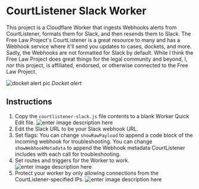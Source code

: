# CourtListener Slack Worker
This project is a Cloudflare Worker that ingests Webhooks alerts from CourtListener, formats them for Slack, and then resends them to Slack.
The Free Law Project's CourtListener is a great resource to many and has a Webhook service where it'll send you updates to cases, dockets, and more. Sadly, the Webhooks are not formatted for Slack by default. While I think the Free Law Project does great things for the legal community and beyond, I, nor this project, is affiliated, endorsed, or otherwise connected to the Free Law Project.

![docket alert pic](https://imagedelivery.net/_giFxkjSa0fKWn6HYiz9Ug/8dd0f66b-7d93-4a8a-54df-11ccf6f60400/public)
_Docket alert_

## Instructions
1. Copy the `courtlistener-slack.js` file contents to a blank Worker Quick Edit file.
![enter image description here](https://imagedelivery.net/_giFxkjSa0fKWn6HYiz9Ug/43278dc1-2f6c-48ce-2ac0-bf6a0dda7b00/public)
2. Edit the Slack URL to be your Slack webhook URL.
3. Set flags:
	You can change `showRawPayload` to append a code block of the incoming webhook for troubleshooting.
	You can change `showWebhookMetadata` to append the Webhook metadata CourtListener includes with each call for troubleshooting.
4. Set routes and triggers for the Worker to work.
![enter image description here](https://imagedelivery.net/_giFxkjSa0fKWn6HYiz9Ug/ea79f1b9-b438-49ad-fd7f-4fc5930f3900/public)
5. Protect your worker by only allowing connections from the CourtListener-specified IPs.
![enter image description here](https://imagedelivery.net/_giFxkjSa0fKWn6HYiz9Ug/814dcc8d-1c54-4123-bbd2-7c31609bca00/public) 
